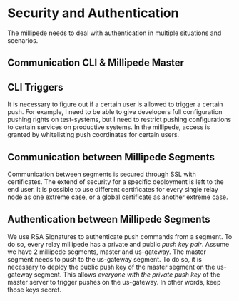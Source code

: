 # Security and Authentication

The millipede needs to deal with authentication in multiple situations and scenarios. 

## Communication CLI & Millipede Master

## CLI Triggers

It is necessary to figure out if a certain user is allowed to trigger a certain push. For example, I
need to be able to give developers full configuration pushing rights on test-systems, but I need to
restrict pushing configurations to certain services on productive systems. In the millipede, 
access is granted by whitelisting push coordinates for certain users. 

## Communication between Millipede Segments
Communication between segments is secured through SSL with certificates. The extend of security for a
specific deployment is left to the end user. It is possible to use different certificates for every single
relay node as one extreme case, or a global certificate as another extreme case.

## Authentication between Millipede Segments
We use RSA Signatures to authenticate push commands from a segment. To do so, every relay millipede has a
private and public *push key pair*. Assume we have 2 millipede segments, master and us-gateway. The master
segment needs to push to the us-gateway segment. To do so, it is necessary to deploy the public push
key of the master segment on the us-gateway segment. This allows *everyone with the private push key* of 
the master server to trigger pushes on the us-gateway. In other words, keep those keys secret. 
